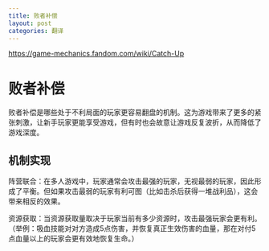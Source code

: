```yaml
---
title: 败者补偿
layout: post
categories: 翻译
---
```


https://game-mechanics.fandom.com/wiki/Catch-Up

# 败者补偿
败者补偿是哪些处于不利局面的玩家更容易翻盘的机制。这为游戏带来了更多的紧张刺激，让新手玩家更能享受游戏，但有时也会故意让游戏反复波折，从而降低了游戏深度。

## 机制实现

阵营联合：在多人游戏中，玩家通常会攻击最强的玩家，无视最弱的玩家，因此形成了平衡。但如果攻击最弱的玩家有利可图（比如击杀后获得一堆战利品），这会带来相反的效果。

资源获取：当资源获取量取决于玩家当前有多少资源时，攻击最强玩家会更有利。（举例：吸血技能对对方造成5点伤害，并恢复真正生效伤害的血量，那在对付5点血量以上的玩家会更有效地恢复生命。）
